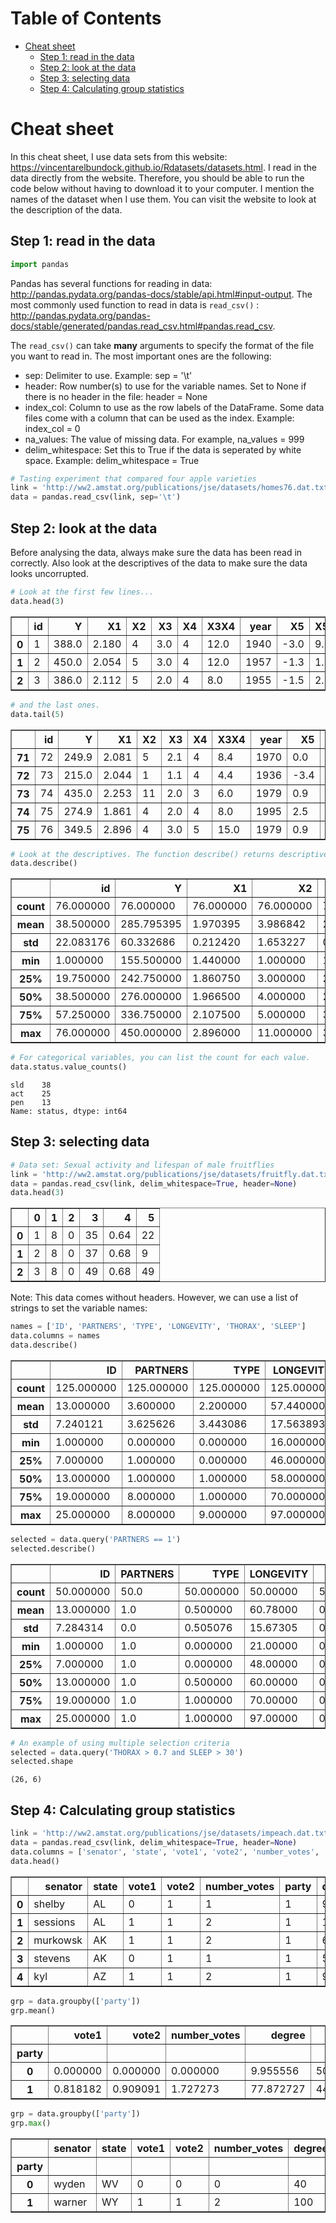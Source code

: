 
<h1>Table of Contents<span class="tocSkip"></span></h1>
<div class="toc"><ul class="toc-item"><li><span><a href="#Cheat-sheet" data-toc-modified-id="Cheat-sheet-1">Cheat sheet</a></span><ul class="toc-item"><li><span><a href="#Step-1:-read-in-the-data" data-toc-modified-id="Step-1:-read-in-the-data-1.1">Step 1: read in the data</a></span></li><li><span><a href="#Step-2:-look-at-the-data" data-toc-modified-id="Step-2:-look-at-the-data-1.2">Step 2: look at the data</a></span></li><li><span><a href="#Step-3:-selecting-data" data-toc-modified-id="Step-3:-selecting-data-1.3">Step 3: selecting data</a></span></li><li><span><a href="#Step-4:-Calculating-group-statistics" data-toc-modified-id="Step-4:-Calculating-group-statistics-1.4">Step 4: Calculating group statistics</a></span></li></ul></li></ul></div>

# Cheat sheet

In this cheat sheet, I use data sets from this website: https://vincentarelbundock.github.io/Rdatasets/datasets.html. I read in the data directly from the website. Therefore, you should be able to run the code below without having to download it to your computer. I mention the names of the dataset when I use them. You can visit the website to look at the description of the data.

## Step 1: read in the data


```python
import pandas
```

Pandas has several functions for reading in data: http://pandas.pydata.org/pandas-docs/stable/api.html#input-output. The most commonly used function to read in data is ```read_csv()```
: http://pandas.pydata.org/pandas-docs/stable/generated/pandas.read_csv.html#pandas.read_csv.

The ```read_csv()``` can take **many** arguments to specify the format of the file you want to read in. The most important ones are the following:

* sep: Delimiter to use. Example: sep = '\t'
* header: Row number(s) to use for the variable names. Set to None if there is no header in the file: header = None
* index_col: Column to use as the row labels of the DataFrame. Some data files come with a column that can be used as the index. Example: index_col = 0
* na_values: The value of missing data. For example, na_values = 999
* delim_whitespace: Set this to True if the data is seperated by white space. Example: delim_whitespace = True


```python
# Tasting experiment that compared four apple varieties
link = 'http://ww2.amstat.org/publications/jse/datasets/homes76.dat.txt'
data = pandas.read_csv(link, sep='\t')
```

## Step 2: look at the data

Before analysing the data, always make sure the data has been read in correctly. Also look at the descriptives of the data to make sure the data looks uncorrupted.


```python
# Look at the first few lines...
data.head(3)
```




<div>
<style scoped>
    .dataframe tbody tr th:only-of-type {
        vertical-align: middle;
    }

    .dataframe tbody tr th {
        vertical-align: top;
    }

    .dataframe thead th {
        text-align: right;
    }
</style>
<table border="1" class="dataframe">
  <thead>
    <tr style="text-align: right;">
      <th></th>
      <th>id</th>
      <th>Y</th>
      <th>X1</th>
      <th>X2</th>
      <th>X3</th>
      <th>X4</th>
      <th>X3X4</th>
      <th>year</th>
      <th>X5</th>
      <th>X5sq</th>
      <th>X6</th>
      <th>status</th>
      <th>D7</th>
      <th>elem</th>
      <th>D8</th>
      <th>D9</th>
      <th>D10</th>
      <th>D11</th>
      <th>D12</th>
    </tr>
  </thead>
  <tbody>
    <tr>
      <th>0</th>
      <td>1</td>
      <td>388.0</td>
      <td>2.180</td>
      <td>4</td>
      <td>3.0</td>
      <td>4</td>
      <td>12.0</td>
      <td>1940</td>
      <td>-3.0</td>
      <td>9.00</td>
      <td>0</td>
      <td>sld</td>
      <td>0</td>
      <td>edison</td>
      <td>1</td>
      <td>0</td>
      <td>0</td>
      <td>0</td>
      <td>0</td>
    </tr>
    <tr>
      <th>1</th>
      <td>2</td>
      <td>450.0</td>
      <td>2.054</td>
      <td>5</td>
      <td>3.0</td>
      <td>4</td>
      <td>12.0</td>
      <td>1957</td>
      <td>-1.3</td>
      <td>1.69</td>
      <td>2</td>
      <td>sld</td>
      <td>0</td>
      <td>edison</td>
      <td>1</td>
      <td>0</td>
      <td>0</td>
      <td>0</td>
      <td>0</td>
    </tr>
    <tr>
      <th>2</th>
      <td>3</td>
      <td>386.0</td>
      <td>2.112</td>
      <td>5</td>
      <td>2.0</td>
      <td>4</td>
      <td>8.0</td>
      <td>1955</td>
      <td>-1.5</td>
      <td>2.25</td>
      <td>2</td>
      <td>sld</td>
      <td>0</td>
      <td>edison</td>
      <td>1</td>
      <td>0</td>
      <td>0</td>
      <td>0</td>
      <td>0</td>
    </tr>
  </tbody>
</table>
</div>




```python
# and the last ones.
data.tail(5)
```




<div>
<style scoped>
    .dataframe tbody tr th:only-of-type {
        vertical-align: middle;
    }

    .dataframe tbody tr th {
        vertical-align: top;
    }

    .dataframe thead th {
        text-align: right;
    }
</style>
<table border="1" class="dataframe">
  <thead>
    <tr style="text-align: right;">
      <th></th>
      <th>id</th>
      <th>Y</th>
      <th>X1</th>
      <th>X2</th>
      <th>X3</th>
      <th>X4</th>
      <th>X3X4</th>
      <th>year</th>
      <th>X5</th>
      <th>X5sq</th>
      <th>X6</th>
      <th>status</th>
      <th>D7</th>
      <th>elem</th>
      <th>D8</th>
      <th>D9</th>
      <th>D10</th>
      <th>D11</th>
      <th>D12</th>
    </tr>
  </thead>
  <tbody>
    <tr>
      <th>71</th>
      <td>72</td>
      <td>249.9</td>
      <td>2.081</td>
      <td>5</td>
      <td>2.1</td>
      <td>4</td>
      <td>8.4</td>
      <td>1970</td>
      <td>0.0</td>
      <td>0.00</td>
      <td>1</td>
      <td>sld</td>
      <td>0</td>
      <td>harris</td>
      <td>0</td>
      <td>1</td>
      <td>0</td>
      <td>0</td>
      <td>0</td>
    </tr>
    <tr>
      <th>72</th>
      <td>73</td>
      <td>215.0</td>
      <td>2.044</td>
      <td>1</td>
      <td>1.1</td>
      <td>4</td>
      <td>4.4</td>
      <td>1936</td>
      <td>-3.4</td>
      <td>11.56</td>
      <td>0</td>
      <td>sld</td>
      <td>0</td>
      <td>parker</td>
      <td>0</td>
      <td>0</td>
      <td>0</td>
      <td>0</td>
      <td>1</td>
    </tr>
    <tr>
      <th>73</th>
      <td>74</td>
      <td>435.0</td>
      <td>2.253</td>
      <td>11</td>
      <td>2.0</td>
      <td>3</td>
      <td>6.0</td>
      <td>1979</td>
      <td>0.9</td>
      <td>0.81</td>
      <td>2</td>
      <td>sld</td>
      <td>0</td>
      <td>edge</td>
      <td>0</td>
      <td>0</td>
      <td>0</td>
      <td>0</td>
      <td>0</td>
    </tr>
    <tr>
      <th>74</th>
      <td>75</td>
      <td>274.9</td>
      <td>1.861</td>
      <td>4</td>
      <td>2.0</td>
      <td>4</td>
      <td>8.0</td>
      <td>1995</td>
      <td>2.5</td>
      <td>6.25</td>
      <td>2</td>
      <td>act</td>
      <td>1</td>
      <td>parker</td>
      <td>0</td>
      <td>0</td>
      <td>0</td>
      <td>0</td>
      <td>1</td>
    </tr>
    <tr>
      <th>75</th>
      <td>76</td>
      <td>349.5</td>
      <td>2.896</td>
      <td>4</td>
      <td>3.0</td>
      <td>5</td>
      <td>15.0</td>
      <td>1979</td>
      <td>0.9</td>
      <td>0.81</td>
      <td>2</td>
      <td>act</td>
      <td>1</td>
      <td>crest</td>
      <td>0</td>
      <td>0</td>
      <td>0</td>
      <td>1</td>
      <td>0</td>
    </tr>
  </tbody>
</table>
</div>




```python
# Look at the descriptives. The function describe() returns descriptives for the nummerical variables.
data.describe()
```




<div>
<style scoped>
    .dataframe tbody tr th:only-of-type {
        vertical-align: middle;
    }

    .dataframe tbody tr th {
        vertical-align: top;
    }

    .dataframe thead th {
        text-align: right;
    }
</style>
<table border="1" class="dataframe">
  <thead>
    <tr style="text-align: right;">
      <th></th>
      <th>id</th>
      <th>Y</th>
      <th>X1</th>
      <th>X2</th>
      <th>X3</th>
      <th>X4</th>
      <th>X3X4</th>
      <th>year</th>
      <th>X5</th>
      <th>X5sq</th>
      <th>X6</th>
      <th>D7</th>
      <th>D8</th>
      <th>D9</th>
      <th>D10</th>
      <th>D11</th>
      <th>D12</th>
    </tr>
  </thead>
  <tbody>
    <tr>
      <th>count</th>
      <td>76.000000</td>
      <td>76.000000</td>
      <td>76.000000</td>
      <td>76.000000</td>
      <td>76.000000</td>
      <td>76.000000</td>
      <td>76.000000</td>
      <td>76.000000</td>
      <td>76.000000</td>
      <td>76.000000</td>
      <td>76.000000</td>
      <td>76.000000</td>
      <td>76.000000</td>
      <td>76.000000</td>
      <td>76.000000</td>
      <td>76.000000</td>
      <td>76.000000</td>
    </tr>
    <tr>
      <th>mean</th>
      <td>38.500000</td>
      <td>285.795395</td>
      <td>1.970395</td>
      <td>3.986842</td>
      <td>2.207895</td>
      <td>3.447368</td>
      <td>7.672368</td>
      <td>1969.407895</td>
      <td>-0.059211</td>
      <td>5.449868</td>
      <td>1.565789</td>
      <td>0.328947</td>
      <td>0.157895</td>
      <td>0.184211</td>
      <td>0.039474</td>
      <td>0.078947</td>
      <td>0.197368</td>
    </tr>
    <tr>
      <th>std</th>
      <td>22.083176</td>
      <td>60.332686</td>
      <td>0.212420</td>
      <td>1.653227</td>
      <td>0.570325</td>
      <td>0.737468</td>
      <td>2.764663</td>
      <td>23.492511</td>
      <td>2.349251</td>
      <td>8.206546</td>
      <td>0.771760</td>
      <td>0.472953</td>
      <td>0.367065</td>
      <td>0.390232</td>
      <td>0.196013</td>
      <td>0.271448</td>
      <td>0.400657</td>
    </tr>
    <tr>
      <th>min</th>
      <td>1.000000</td>
      <td>155.500000</td>
      <td>1.440000</td>
      <td>1.000000</td>
      <td>1.000000</td>
      <td>2.000000</td>
      <td>2.000000</td>
      <td>1905.000000</td>
      <td>-6.500000</td>
      <td>0.000000</td>
      <td>0.000000</td>
      <td>0.000000</td>
      <td>0.000000</td>
      <td>0.000000</td>
      <td>0.000000</td>
      <td>0.000000</td>
      <td>0.000000</td>
    </tr>
    <tr>
      <th>25%</th>
      <td>19.750000</td>
      <td>242.750000</td>
      <td>1.860750</td>
      <td>3.000000</td>
      <td>2.000000</td>
      <td>3.000000</td>
      <td>6.000000</td>
      <td>1957.750000</td>
      <td>-1.225000</td>
      <td>0.250000</td>
      <td>1.000000</td>
      <td>0.000000</td>
      <td>0.000000</td>
      <td>0.000000</td>
      <td>0.000000</td>
      <td>0.000000</td>
      <td>0.000000</td>
    </tr>
    <tr>
      <th>50%</th>
      <td>38.500000</td>
      <td>276.000000</td>
      <td>1.966500</td>
      <td>4.000000</td>
      <td>2.000000</td>
      <td>3.000000</td>
      <td>6.300000</td>
      <td>1969.500000</td>
      <td>-0.050000</td>
      <td>1.220000</td>
      <td>2.000000</td>
      <td>0.000000</td>
      <td>0.000000</td>
      <td>0.000000</td>
      <td>0.000000</td>
      <td>0.000000</td>
      <td>0.000000</td>
    </tr>
    <tr>
      <th>75%</th>
      <td>57.250000</td>
      <td>336.750000</td>
      <td>2.107500</td>
      <td>5.000000</td>
      <td>3.000000</td>
      <td>4.000000</td>
      <td>9.000000</td>
      <td>1980.000000</td>
      <td>1.000000</td>
      <td>9.000000</td>
      <td>2.000000</td>
      <td>1.000000</td>
      <td>0.000000</td>
      <td>0.000000</td>
      <td>0.000000</td>
      <td>0.000000</td>
      <td>0.000000</td>
    </tr>
    <tr>
      <th>max</th>
      <td>76.000000</td>
      <td>450.000000</td>
      <td>2.896000</td>
      <td>11.000000</td>
      <td>3.100000</td>
      <td>6.000000</td>
      <td>15.000000</td>
      <td>2005.000000</td>
      <td>3.500000</td>
      <td>42.250000</td>
      <td>3.000000</td>
      <td>1.000000</td>
      <td>1.000000</td>
      <td>1.000000</td>
      <td>1.000000</td>
      <td>1.000000</td>
      <td>1.000000</td>
    </tr>
  </tbody>
</table>
</div>




```python
# For categorical variables, you can list the count for each value.
data.status.value_counts()
```




    sld    38
    act    25
    pen    13
    Name: status, dtype: int64



## Step 3: selecting data


```python
# Data set: Sexual activity and lifespan of male fruitflies
link = 'http://ww2.amstat.org/publications/jse/datasets/fruitfly.dat.txt'
data = pandas.read_csv(link, delim_whitespace=True, header=None)
data.head(3)
```




<div>
<style scoped>
    .dataframe tbody tr th:only-of-type {
        vertical-align: middle;
    }

    .dataframe tbody tr th {
        vertical-align: top;
    }

    .dataframe thead th {
        text-align: right;
    }
</style>
<table border="1" class="dataframe">
  <thead>
    <tr style="text-align: right;">
      <th></th>
      <th>0</th>
      <th>1</th>
      <th>2</th>
      <th>3</th>
      <th>4</th>
      <th>5</th>
    </tr>
  </thead>
  <tbody>
    <tr>
      <th>0</th>
      <td>1</td>
      <td>8</td>
      <td>0</td>
      <td>35</td>
      <td>0.64</td>
      <td>22</td>
    </tr>
    <tr>
      <th>1</th>
      <td>2</td>
      <td>8</td>
      <td>0</td>
      <td>37</td>
      <td>0.68</td>
      <td>9</td>
    </tr>
    <tr>
      <th>2</th>
      <td>3</td>
      <td>8</td>
      <td>0</td>
      <td>49</td>
      <td>0.68</td>
      <td>49</td>
    </tr>
  </tbody>
</table>
</div>



Note: This data comes without headers. However, we can use a list of strings to set the variable names:


```python
names = ['ID', 'PARTNERS', 'TYPE', 'LONGEVITY', 'THORAX', 'SLEEP']
data.columns = names
data.describe()
```




<div>
<style scoped>
    .dataframe tbody tr th:only-of-type {
        vertical-align: middle;
    }

    .dataframe tbody tr th {
        vertical-align: top;
    }

    .dataframe thead th {
        text-align: right;
    }
</style>
<table border="1" class="dataframe">
  <thead>
    <tr style="text-align: right;">
      <th></th>
      <th>ID</th>
      <th>PARTNERS</th>
      <th>TYPE</th>
      <th>LONGEVITY</th>
      <th>THORAX</th>
      <th>SLEEP</th>
    </tr>
  </thead>
  <tbody>
    <tr>
      <th>count</th>
      <td>125.000000</td>
      <td>125.000000</td>
      <td>125.000000</td>
      <td>125.000000</td>
      <td>125.000000</td>
      <td>125.000000</td>
    </tr>
    <tr>
      <th>mean</th>
      <td>13.000000</td>
      <td>3.600000</td>
      <td>2.200000</td>
      <td>57.440000</td>
      <td>0.820960</td>
      <td>23.464000</td>
    </tr>
    <tr>
      <th>std</th>
      <td>7.240121</td>
      <td>3.625626</td>
      <td>3.443086</td>
      <td>17.563893</td>
      <td>0.077454</td>
      <td>15.878848</td>
    </tr>
    <tr>
      <th>min</th>
      <td>1.000000</td>
      <td>0.000000</td>
      <td>0.000000</td>
      <td>16.000000</td>
      <td>0.640000</td>
      <td>1.000000</td>
    </tr>
    <tr>
      <th>25%</th>
      <td>7.000000</td>
      <td>1.000000</td>
      <td>0.000000</td>
      <td>46.000000</td>
      <td>0.760000</td>
      <td>13.000000</td>
    </tr>
    <tr>
      <th>50%</th>
      <td>13.000000</td>
      <td>1.000000</td>
      <td>1.000000</td>
      <td>58.000000</td>
      <td>0.840000</td>
      <td>20.000000</td>
    </tr>
    <tr>
      <th>75%</th>
      <td>19.000000</td>
      <td>8.000000</td>
      <td>1.000000</td>
      <td>70.000000</td>
      <td>0.880000</td>
      <td>29.000000</td>
    </tr>
    <tr>
      <th>max</th>
      <td>25.000000</td>
      <td>8.000000</td>
      <td>9.000000</td>
      <td>97.000000</td>
      <td>0.940000</td>
      <td>83.000000</td>
    </tr>
  </tbody>
</table>
</div>




```python
selected = data.query('PARTNERS == 1')
selected.describe()
```




<div>
<style scoped>
    .dataframe tbody tr th:only-of-type {
        vertical-align: middle;
    }

    .dataframe tbody tr th {
        vertical-align: top;
    }

    .dataframe thead th {
        text-align: right;
    }
</style>
<table border="1" class="dataframe">
  <thead>
    <tr style="text-align: right;">
      <th></th>
      <th>ID</th>
      <th>PARTNERS</th>
      <th>TYPE</th>
      <th>LONGEVITY</th>
      <th>THORAX</th>
      <th>SLEEP</th>
    </tr>
  </thead>
  <tbody>
    <tr>
      <th>count</th>
      <td>50.000000</td>
      <td>50.0</td>
      <td>50.000000</td>
      <td>50.00000</td>
      <td>50.000000</td>
      <td>50.000000</td>
    </tr>
    <tr>
      <th>mean</th>
      <td>13.000000</td>
      <td>1.0</td>
      <td>0.500000</td>
      <td>60.78000</td>
      <td>0.831600</td>
      <td>24.920000</td>
    </tr>
    <tr>
      <th>std</th>
      <td>7.284314</td>
      <td>0.0</td>
      <td>0.505076</td>
      <td>15.67305</td>
      <td>0.069762</td>
      <td>17.429555</td>
    </tr>
    <tr>
      <th>min</th>
      <td>1.000000</td>
      <td>1.0</td>
      <td>0.000000</td>
      <td>21.00000</td>
      <td>0.640000</td>
      <td>4.000000</td>
    </tr>
    <tr>
      <th>25%</th>
      <td>7.000000</td>
      <td>1.0</td>
      <td>0.000000</td>
      <td>48.00000</td>
      <td>0.800000</td>
      <td>12.000000</td>
    </tr>
    <tr>
      <th>50%</th>
      <td>13.000000</td>
      <td>1.0</td>
      <td>0.500000</td>
      <td>60.00000</td>
      <td>0.840000</td>
      <td>21.000000</td>
    </tr>
    <tr>
      <th>75%</th>
      <td>19.000000</td>
      <td>1.0</td>
      <td>1.000000</td>
      <td>70.00000</td>
      <td>0.880000</td>
      <td>28.750000</td>
    </tr>
    <tr>
      <th>max</th>
      <td>25.000000</td>
      <td>1.0</td>
      <td>1.000000</td>
      <td>97.00000</td>
      <td>0.920000</td>
      <td>73.000000</td>
    </tr>
  </tbody>
</table>
</div>




```python
# An example of using multiple selection criteria
selected = data.query('THORAX > 0.7 and SLEEP > 30')
selected.shape
```




    (26, 6)



## Step 4: Calculating group statistics


```python
link = 'http://ww2.amstat.org/publications/jse/datasets/impeach.dat.txt'
data = pandas.read_csv(link, delim_whitespace=True, header=None)
data.columns = ['senator', 'state', 'vote1', 'vote2', 'number_votes', 'party', 'degree', 'percent', 'year', 'first']
data.head()
```




<div>
<style scoped>
    .dataframe tbody tr th:only-of-type {
        vertical-align: middle;
    }

    .dataframe tbody tr th {
        vertical-align: top;
    }

    .dataframe thead th {
        text-align: right;
    }
</style>
<table border="1" class="dataframe">
  <thead>
    <tr style="text-align: right;">
      <th></th>
      <th>senator</th>
      <th>state</th>
      <th>vote1</th>
      <th>vote2</th>
      <th>number_votes</th>
      <th>party</th>
      <th>degree</th>
      <th>percent</th>
      <th>year</th>
      <th>first</th>
    </tr>
  </thead>
  <tbody>
    <tr>
      <th>0</th>
      <td>shelby</td>
      <td>AL</td>
      <td>0</td>
      <td>1</td>
      <td>1</td>
      <td>1</td>
      <td>92</td>
      <td>43</td>
      <td>2004</td>
      <td>0</td>
    </tr>
    <tr>
      <th>1</th>
      <td>sessions</td>
      <td>AL</td>
      <td>1</td>
      <td>1</td>
      <td>2</td>
      <td>1</td>
      <td>100</td>
      <td>43</td>
      <td>2002</td>
      <td>1</td>
    </tr>
    <tr>
      <th>2</th>
      <td>murkowsk</td>
      <td>AK</td>
      <td>1</td>
      <td>1</td>
      <td>2</td>
      <td>1</td>
      <td>68</td>
      <td>34</td>
      <td>2004</td>
      <td>0</td>
    </tr>
    <tr>
      <th>3</th>
      <td>stevens</td>
      <td>AK</td>
      <td>0</td>
      <td>1</td>
      <td>1</td>
      <td>1</td>
      <td>58</td>
      <td>34</td>
      <td>2002</td>
      <td>0</td>
    </tr>
    <tr>
      <th>4</th>
      <td>kyl</td>
      <td>AZ</td>
      <td>1</td>
      <td>1</td>
      <td>2</td>
      <td>1</td>
      <td>96</td>
      <td>47</td>
      <td>2000</td>
      <td>1</td>
    </tr>
  </tbody>
</table>
</div>




```python
grp = data.groupby(['party'])
grp.mean()
```




<div>
<style scoped>
    .dataframe tbody tr th:only-of-type {
        vertical-align: middle;
    }

    .dataframe tbody tr th {
        vertical-align: top;
    }

    .dataframe thead th {
        text-align: right;
    }
</style>
<table border="1" class="dataframe">
  <thead>
    <tr style="text-align: right;">
      <th></th>
      <th>vote1</th>
      <th>vote2</th>
      <th>number_votes</th>
      <th>degree</th>
      <th>percent</th>
      <th>year</th>
      <th>first</th>
    </tr>
    <tr>
      <th>party</th>
      <th></th>
      <th></th>
      <th></th>
      <th></th>
      <th></th>
      <th></th>
      <th></th>
    </tr>
  </thead>
  <tbody>
    <tr>
      <th>0</th>
      <td>0.000000</td>
      <td>0.000000</td>
      <td>0.000000</td>
      <td>9.955556</td>
      <td>50.088889</td>
      <td>2002.177778</td>
      <td>0.288889</td>
    </tr>
    <tr>
      <th>1</th>
      <td>0.818182</td>
      <td>0.909091</td>
      <td>1.727273</td>
      <td>77.872727</td>
      <td>44.945455</td>
      <td>2001.890909</td>
      <td>0.454545</td>
    </tr>
  </tbody>
</table>
</div>




```python
grp = data.groupby(['party'])
grp.max()
```




<div>
<style scoped>
    .dataframe tbody tr th:only-of-type {
        vertical-align: middle;
    }

    .dataframe tbody tr th {
        vertical-align: top;
    }

    .dataframe thead th {
        text-align: right;
    }
</style>
<table border="1" class="dataframe">
  <thead>
    <tr style="text-align: right;">
      <th></th>
      <th>senator</th>
      <th>state</th>
      <th>vote1</th>
      <th>vote2</th>
      <th>number_votes</th>
      <th>degree</th>
      <th>percent</th>
      <th>year</th>
      <th>first</th>
    </tr>
    <tr>
      <th>party</th>
      <th></th>
      <th></th>
      <th></th>
      <th></th>
      <th></th>
      <th></th>
      <th></th>
      <th></th>
      <th></th>
    </tr>
  </thead>
  <tbody>
    <tr>
      <th>0</th>
      <td>wyden</td>
      <td>WV</td>
      <td>0</td>
      <td>0</td>
      <td>0</td>
      <td>40</td>
      <td>62</td>
      <td>2004</td>
      <td>1</td>
    </tr>
    <tr>
      <th>1</th>
      <td>warner</td>
      <td>WY</td>
      <td>1</td>
      <td>1</td>
      <td>2</td>
      <td>100</td>
      <td>60</td>
      <td>2004</td>
      <td>1</td>
    </tr>
  </tbody>
</table>
</div>


